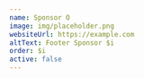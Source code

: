 ```yaml
---
name: Sponsor O
image: img/placeholder.png
websiteUrl: https://example.com
altText: Footer Sponsor $i
order: $i
active: false
---
```

